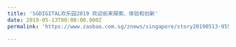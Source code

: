 ```yaml
---
title: 'SGDIGITAL欢乐园2019 欢迎前来探索、体验和创新'
date: 2019-05-13T00:00:00.000Z
permalink: 'https://www.zaobao.com.sg/znews/singapore/story20190513-955464'

---
```


